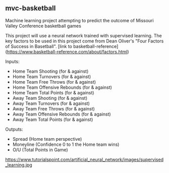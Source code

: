 ## mvc-basketball
Machine learning project attempting to predict the outcome of Missouri Valley Conference basketball games

This project will use a neural network trained with supervised learning. The key factors to be used in this project come from Dean Oliver's "Four Factors of Success in Basetball".
[link to basketball-reference] (https://www.basketball-reference.com/about/factors.html)

Inputs:
* Home Team Shooting (for & against)
* Home Team Turnovers (for & against)
* Home Team Free Throws (for & against)
* Home Team Offensive Rebounds (for & against)
* Home Team Total Points (for & against)
* Away Team Shooting (for & against)
* Away Team Turnovers (for & against)
* Away Team Free Throws (for & against)
* Away Team Offensive Rebounds (for & against)
* Away Team Total Points (for & against)

Outputs: 
* Spread (Home team perspective)
* Moneyline (Confidence 0 to 1 the Home team wins)
* O/U (Total Points in Game)



https://www.tutorialspoint.com/artificial_neural_network/images/supervised_learning.jpg
